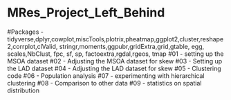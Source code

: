 # MRes_Project_Left_Behind
#Packages - tidyverse,dplyr,cowplot,miscTools,plotrix,pheatmap,ggplot2,cluster,reshape2,corrplot,clValid, stringr,moments,ggpubr,gridExtra,grid,gtable, egg, scales,NbClust, fpc, sf, sp, factoextra,rgdal,rgeos, tmap
#01 - setting up the MSOA dataset
#02 - Adjusting the MSOA dataset for skew
#03 - Setting up the LAD dataset
#04 - Adjusting the LAD dataset for skew
#05 - Clustering code
#06 - Population analysis
#07 - experimenting with hierarchical clustering
#08 - Comparison to other data
#09 - statistics on spatial distribution
